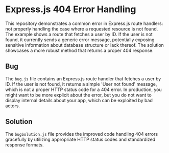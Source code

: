 # Express.js 404 Error Handling

This repository demonstrates a common error in Express.js route handlers: not properly handling the case where a requested resource is not found.  The example shows a route that fetches a user by ID. If the user is not found, it currently sends a generic error message, potentially exposing sensitive information about database structure or lack thereof.  The solution showcases a more robust method that returns a proper 404 response.

## Bug

The `bug.js` file contains an Express.js route handler that fetches a user by ID.  If the user is not found, it returns a simple 'User not found' message, which is not a proper HTTP status code for a 404 error.  In production, you might want to be more explicit about the error, but you do not want to display internal details about your app, which can be exploited by bad actors.

## Solution

The `bugSolution.js` file provides the improved code handling 404 errors gracefully by utilizing appropriate HTTP status codes and standardized response formats.

